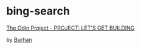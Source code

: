 # bing-search

[The Odin Project - PROJECT: LET'S GET BUILDING](https://www.theodinproject.com/courses/ruby-on-rails/lessons/let-s-get-building)

by [Burhan](https://github.com/btuerker) 
